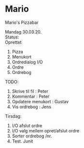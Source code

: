 # Mario
Mario's Pizzabar

Mandag 30.03.20.  
Status:  
Oprettet   
1. Pizza
2. Menukort
3. Ordredialog I/O
4. Ordre
5. Ordrebog

TODO:  
1. Skrive til fil : Peter
2. Kommentar : Peter
3. Opdatere menukort : Gustav
4. Vis ordrebog : Jens

Tirsdag:  
1. I/O afslut ordre
2. I/O valg mellem opret/afslut ordre
3. Sorter ordrebog /nr.
4. Test. Junit


